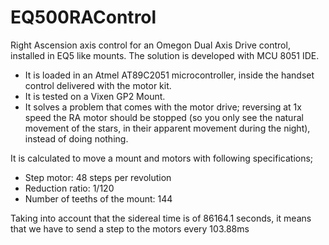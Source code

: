 # EQ500RAControl
Right Ascension axis control for an Omegon Dual Axis Drive control, installed in EQ5 like mounts. The solution is developed with MCU 8051 IDE. 

- It is loaded in an Atmel AT89C2051 microcontroller, inside the handset control delivered with the motor kit.
- It is tested on a Vixen GP2 Mount.
- It solves a problem that comes with the motor drive; reversing at 1x speed the RA motor should be stopped (so you only see the natural movement of the stars, in their apparent movement during the night), instead of doing nothing.

It is calculated to move a mount and motors with following specifications;
- Step motor: 48 steps per revolution
- Reduction ratio: 1/120
- Number of teeths of the mount: 144

Taking into account that the sidereal time is of 86164.1 seconds, it means that we have to send a step to the motors every 103.88ms
